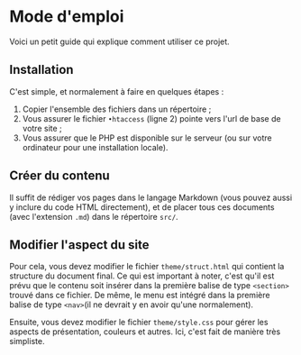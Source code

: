 # Mode d'emploi

Voici un petit guide qui explique comment utiliser ce projet.

## Installation

C'est simple, et normalement à faire en quelques étapes :
1. Copier l'ensemble des fichiers dans un répertoire ;
2. Vous assurer le fichier `•htaccess` (ligne 2) pointe vers l'url de base de votre site ;
3. Vous assurer que le PHP est disponible sur le serveur (ou sur votre ordinateur pour 
une installation locale).

## Créer du contenu

Il suffit de rédiger vos pages dans le langage Markdown (vous pouvez aussi y inclure
du code HTML directement), et de placer tous ces documents (avec l'extension `.md`) 
dans le répertoire `src/`. 

## Modifier l'aspect du site

Pour cela, vous devez modifier le fichier `theme/struct.html` qui contient la
structure du document final. Ce qui est important à noter, c'est qu'il est prévu
que le contenu soit insérer dans la première balise de type `<section>` trouvé dans
ce fichier. De même, le menu est intégré dans la première balise de type `<nav>`(il
ne devrait y en avoir qu'une normalement).

Ensuite, vous devez modifier le fichier `theme/style.css` pour gérer les aspects de
présentation, couleurs et autres. Ici, c'est fait de manière très simpliste.

